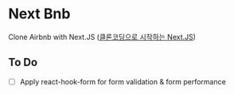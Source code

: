# Next Bnb

Clone Airbnb with Next.JS ([클론코딩으로 시작하는 Next.JS](http://www.yes24.com/Product/Goods/97031148))

## To Do

- [ ] Apply react-hook-form for form validation & form performance
